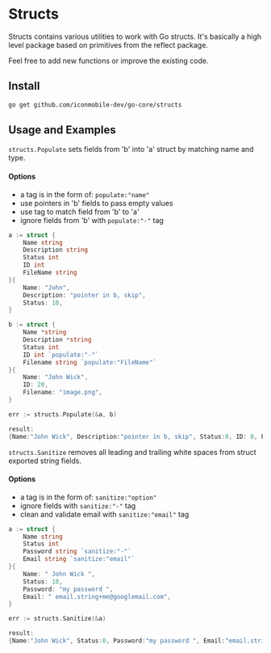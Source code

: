 # Structs

Structs contains various utilities to work with Go structs. It's basically a high level package based on primitives from the reflect package.

Feel free to add new functions or improve the existing code.

## Install

```bash
go get github.com/iconmobile-dev/go-core/structs
```

## Usage and Examples

`structs.Populate` sets fields from 'b' into 'a' struct by matching name and type.

#### Options
- a tag is in the form of: `populate:"name"`
- use pointers in 'b' fields to pass empty values
- use tag to match field from 'b' to 'a'
- ignore fields from 'b' with `populate:"-"` tag


```go
a := struct {
    Name string
    Description string
    Status int
    ID int
    FileName string
}{
    Name: "John",
    Description: "pointer in b, skip",
    Status: 10,
}

b := struct {
    Name *string
    Description *string
    Status int
    ID int `populate:"-"`
    Filename string `populate:"FileName"`
}{
    Name: "John Wick",
    ID: 20,
    Filename: "image.png",
}

err := structs.Populate(&a, b)

result:
{Name:"John Wick", Description:"pointer in b, skip", Status:0, ID: 0, FileName: "image.png"}
```

`structs.Sanitize` removes all leading and trailing white spaces from struct exported string fields.

#### Options
- a tag is in the form of: `sanitize:"option"`
- ignore fields with `sanitize:"-"` tag
- clean and validate email with `sanitize:"email"` tag

```go
a := struct {
    Name string
    Status int
    Password string `sanitize:"-"`
    Email string `sanitize:"email"`
}{
    Name: " John Wick ",
    Status: 10,
    Password: "my password ",
    Email: " email.string+me@googlemail.com",
}

err := structs.Sanitize(&a)

result:
{Name:"John Wick", Status:0, Password:"my password ", Email:"email.string+me@gmail.com"}
```